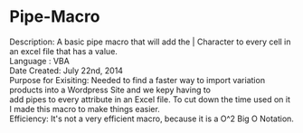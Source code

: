 Pipe-Macro
==========
Description:         A basic pipe macro that will add the | Character to every cell in an excel file that has a value.<br/>
Language :             VBA <br/>
Date Created:          July 22nd, 2014<br/>
Purpose for Exisiting: Needed to find a faster way to import variation products into a Wordpress Site and we kepy having to <br/>
                       add pipes to every attribute in an Excel file. To cut down the time used on it I made this macro to                         make things easier.<br/>
Efficiency:            It's not a very efficient macro, because it is a O^2 Big O Notation.

